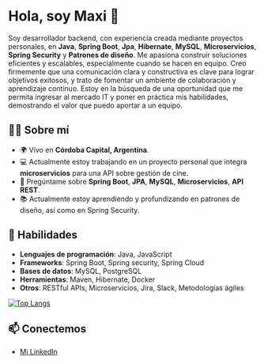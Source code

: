 # Hola, soy Maxi 👋

Soy desarrollador backend, con experiencia creada mediante proyectos personales, en **Java**, **Spring Boot**, **Jpa**, **Hibernate**, **MySQL**, **Microservicios**, **Spring Security** y **Patrones de diseño**. Me apasiona construir soluciones eficientes y escalables, especialmente cuando se hacen en equipo. Creo firmemente que una comunicación clara y constructiva es clave para lograr objetivos exitosos, y trato de fomentar un ambiente de colaboración y aprendizaje continuo.
Estoy en la búsqueda de una oportunidad que me permita ingresar al mercado IT y poner en práctica mis habilidades, demostrando el valor que puedo aportar a un equipo.

## 🧑‍💻 Sobre mí
- 🌍 Vivo en **Córdoba Capital, Argentina**.
- 💻 Actualmente estoy trabajando en un proyecto personal que integra **microservicios** para una API sobre gestión de cine.
- 💬 Pregúntame sobre **Spring Boot**, **JPA**, **MySQL**, **Microservicios**, **API REST**.
- 📚 Actualmente estoy aprendiendo y profundizando en patrones de diseño, así como en Spring Security.

## 🚀 Habilidades
- **Lenguajes de programación**: Java, JavaScript
- **Frameworks**: Spring Boot, Spring security, Spring Cloud
- **Bases de datos**: MySQL, PostgreSQL
- **Herramientas**: Maven, Hibernate, Docker
- **Otros**: RESTful APIs, Microservicios, Jira, Slack, Metodologías ágiles


[![Top Langs](https://github-readme-stats.vercel.app/api/top-langs/?username=maximarcos&langs_count=5&layout=compact&hide=html)](https://github.com/tuwus)

## 📫 Conectemos
- [Mi LinkedIn](https://www.linkedin.com/in/maximiliano-abel-marcos)
